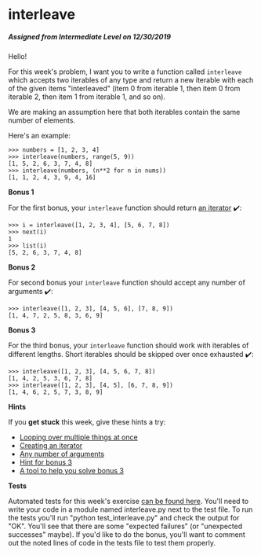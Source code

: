 <h1 class="display-3">interleave</h1>
        
<h5>Assigned from Intermediate Level on 12/30/2019</h5>

<div class="row">
  <div class="col-md-8">
   
<p>Hello!</p>
<p>For this week's problem, I want you to write a function called <code>interleave</code> which accepts two iterables of any type and return a new iterable with each of the given items "interleaved" (item 0 from iterable 1, then item 0 from iterable 2, then item 1 from iterable 1, and so on).</p>
<p>We are making an assumption here that both iterables contain the same number of elements.</p>
<p>Here's an example:</p>
<pre><code class="pycon">&gt;&gt;&gt; numbers = [1, 2, 3, 4]
&gt;&gt;&gt; interleave(numbers, range(5, 9))
[1, 5, 2, 6, 3, 7, 4, 8]
&gt;&gt;&gt; interleave(numbers, (n**2 for n in nums))
[1, 1, 2, 4, 3, 9, 4, 16]
</code></pre>
<p><strong>Bonus 1</strong></p>
<p>For the first bonus, your <code>interleave</code> function should return <a href="https://treyhunner.com/2018/06/how-to-make-an-iterator-in-python/">an iterator</a>  ✔️:</p>
<pre><code class="pycon">&gt;&gt;&gt; i = interleave([1, 2, 3, 4], [5, 6, 7, 8])
&gt;&gt;&gt; next(i)
1
&gt;&gt;&gt; list(i)
[5, 2, 6, 3, 7, 4, 8]
</code></pre>
<p><strong>Bonus 2</strong></p>
<p>For second bonus your <code>interleave</code> function should accept any number of arguments ✔️:</p>
<pre><code class="pycon">&gt;&gt;&gt; interleave([1, 2, 3], [4, 5, 6], [7, 8, 9])
[1, 4, 7, 2, 5, 8, 3, 6, 9]
</code></pre>
<p><strong>Bonus 3</strong></p>
<p>For the third bonus, your <code>interleave</code> function should work with iterables of different lengths.
Short iterables should be skipped over once exhausted ✔️:</p>
<pre><code class="pycon">&gt;&gt;&gt; interleave([1, 2, 3], [4, 5, 6, 7, 8])
[1, 4, 2, 5, 3, 6, 7, 8]
&gt;&gt;&gt; interleave([1, 2, 3], [4, 5], [6, 7, 8, 9])
[1, 4, 6, 2, 5, 7, 3, 8, 9]
</code></pre>
<p><strong>Hints</strong></p>
<p>If you <strong>get stuck</strong> this week, give these hints a try:</p>
<ul>
<li><a href="https://treyhunner.com/2016/04/how-to-loop-with-indexes-in-python/" title="use the built-in zip function">Looping over multiple things at once</a></li>
<li><a href="https://treyhunner.com/2018/06/how-to-make-an-iterator-in-python/" title="use a generator function">Creating an iterator</a></li>
<li><a href="https://treyhunner.com/2018/10/asterisks-in-python-what-they-are-and-how-to-use-them/" title="using asterisks to accept unlimited arguments">Any number of arguments</a></li>
<li><a href="https://docs.python.org/3.6/library/functions.html#zip" title="implementation of the built-in zip function">Hint for bonus 3</a></li>
<li><a href="https://docs.python.org/3/library/itertools.html#itertools.zip_longest" title="You might want to use zip_longest with a sentinel value">A tool to help you solve bonus 3</a></li>
</ul>
<p><strong>Tests</strong></p>
<p>Automated tests for this week's exercise <a href="https://www.pythonmorsels.com/exercises/db5f9e6add674a26aa384c6fe302400c/tests/">can be found here</a>.
You'll need to write your code in a module named interleave.py next to the test file.
To run the tests you'll run "python test_interleave.py" and check the output for "OK".
You'll see that there are some "expected failures" (or "unexpected successes" maybe).
If you'd like to do the bonus, you'll want to comment out the noted lines of code in the tests file to test them properly.</p>
  </div>
</div>





